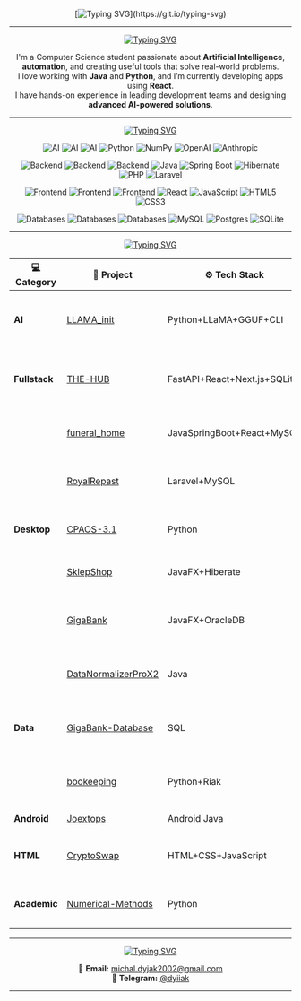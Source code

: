 
<div class="main-container">

<div align="center">

[![Typing SVG](https://readme-typing-svg.demolab.com?font=Orbitron&size=54&duration=1500&pause=1000&color=00FFFF&center=true&vCenter=true&width=1000&lines=Hello+my+dear+friend!;Welcome+my+dear+amigo!)](https://git.io/typing-svg)
</div>

---

<div align="center">

[![Typing SVG](https://readme-typing-svg.demolab.com?font=Orbitron&size=32&duration=2000&pause=99999&color=19FF14&center=true&vCenter=true&width=800&lines=About+me)](https://git.io/typing-svg)

I'm a Computer Science student passionate about **Artificial Intelligence**, **automation**, and creating useful tools that solve real-world problems.  
I love working with **Java** and **Python**, and I’m currently developing apps using **React**.  
I have hands-on experience in leading development teams and designing **advanced AI-powered solutions**.  
</div>

---

<div align="center">

[![Typing SVG](https://readme-typing-svg.demolab.com?font=Orbitron&size=32&duration=3000&pause=99999&color=1AFF14&center=true&vCenter=true&width=800&lines=Tech+stack)](https://git.io/typing-svg)

![AI](https://img.shields.io/badge/-FFFFFF?style=for-the-badge)
![AI](https://img.shields.io/badge/AI_and_Data-000000?style=for-the-badge)
![AI](https://img.shields.io/badge/-FFFFFF?style=for-the-badge)
![Python](https://img.shields.io/badge/Python-3776AB?style=for-the-badge&logo=python&logoColor=white)
![NumPy](https://img.shields.io/badge/Numpy-013243?style=for-the-badge&logo=numpy)
![OpenAI](https://img.shields.io/badge/OpenAI-412991?style=for-the-badge&logo=openai&logoColor=white)
![Anthropic](https://img.shields.io/badge/Anthropic-A12991?style=for-the-badge&logo=anthropic&logoColor=white)

![Backend](https://img.shields.io/badge/-FFFFFF?style=for-the-badge)
![Backend](https://img.shields.io/badge/Backend-000000?style=for-the-badge)
![Backend](https://img.shields.io/badge/-FFFFFF?style=for-the-badge)
![Java](https://img.shields.io/badge/Java-ED8B00?style=for-the-badge&logo=java&logoColor=white)
![Spring Boot](https://img.shields.io/badge/SpringBoot-6DB33F?style=for-the-badge&logo=springboot&logoColor=white)
![Hibernate](https://img.shields.io/badge/Hibernate-59666C?style=for-the-badge&logo=hibernate&logoColor=white)
![PHP](https://img.shields.io/badge/PHP-777BB4?style=for-the-badge&logo=php&logoColor=white)
![Laravel](https://img.shields.io/badge/Laravel-FF2D20?style=for-the-badge&logo=laravel&logoColor=white)

![Frontend](https://img.shields.io/badge/-FFFFFF?style=for-the-badge)
![Frontend](https://img.shields.io/badge/Frontend-000000?style=for-the-badge)
![Frontend](https://img.shields.io/badge/-FFFFFF?style=for-the-badge)
![React](https://img.shields.io/badge/React-20232A?style=for-the-badge&logo=react)
![JavaScript](https://img.shields.io/badge/JavaScript-F7DF1E?style=for-the-badge&logo=javascript&logoColor=black)
![HTML5](https://img.shields.io/badge/HTML5-E34F26?style=for-the-badge&logo=html5&logoColor=white)
![CSS3](https://img.shields.io/badge/CSS3-1572B6?style=for-the-badge&logo=css3)

![Databases](https://img.shields.io/badge/-FFFFFF?style=for-the-badge)
![Databases](https://img.shields.io/badge/Databases-000000?style=for-the-badge)
![Databases](https://img.shields.io/badge/-FFFFFF?style=for-the-badge)
![MySQL](https://img.shields.io/badge/MySQL-F0758F?style=for-the-badge&logo=mysql&logoColor=white)
![Postgres](https://img.shields.io/badge/Postgres-A63B57?style=for-the-badge&logo=postgres)
![SQLite](https://img.shields.io/badge/SQLite-03B57?style=for-the-badge&logo=sqlite)

</div>

---

<div align="center">

[![Typing SVG](https://readme-typing-svg.demolab.com?font=Orbitron&size=32&duration=2000&pause=99999&color=3AFF14&center=true&vCenter=true&width=800&lines=Portfolio)](https://git.io/typing-svg)

| 💻 Category         | 🧠 Project                                                                 | ⚙️ Tech Stack                                 | 📄 Description                                                           |
|---------------------|---------------------------------------------------------------------------|------------------------------------------------|---------------------------------------------------------------------------|
| **AI**         | [LLAMA_init](https://github.com/dyjak/LLAMA_init)                         | Python+LLaMA+GGUF+CLI                       | Local setup to run LLaMA-based language models locally via gguf          |
| **Fullstack**       | [THE-HUB](https://github.com/dyjak/THE-HUB)                               | FastAPI+React+Next.js+SQLite        | Modular hub for AI tools and local APIs with simple frontend integration |
|                     | [funeral_home](https://github.com/dyjak/funeral_home)                     | JavaSpringBoot+React+MySQL                               | Management app for funeral services with DB support                      |
|                     | [RoyalRepast](https://github.com/dyjak/RoyalRepast)                       | Laravel+MySQL                     | Fullstack food ordering system with modern PHP stack                     |
| **Desktop**    | [CPAOS-3.1](https://github.com/dyjak/CPAOS-3.1)                           | Python                          | Control panel and automation scripts for proxy management                |
|                     | [SklepShop](https://github.com/dyjak/SklepShop)                           | JavaFX+Hiberate                         | Shop system backend with DB integration                                  |
|                     | [GigaBank](https://github.com/dyjak/GigaBank)                             | JavaFX+OracleDB                                   | Bank application with login, account system, and transactions            |
|                     | [DataNormalizerProX2](https://github.com/dyjak/DataNormalizerProX2)       | Java                                  | Command-line tool for dataset normalization and cleaning                 |
| **Data**  | [GigaBank-Database](https://github.com/dyjak/GigaBank-Database)           | SQL                                    | Database backend and schema for GigaBank system                          |
|                     | [bookeeping](https://github.com/dyjak/bookeeping)                         | Python+Riak                                 | Bookkeeping app for income/expense tracking                              |
| **Android**| [Joextops](https://github.com/dyjak/Joextops)                             | Android Java                                    | Simple android app                   |
| **HTML**  | [CryptoSwap](https://github.com/dyjak/CryptoSwap)                         | HTML+CSS+JavaScript                          | Frontend for interactive crypto currency conversion                      |
| **Academic**        | [Numerical-Methods](https://github.com/dyjak/Numerical-Methods)           | Python                                           | Numerical methods and algorithm implementations                          |

---

<div align="center">

[![Typing SVG](https://readme-typing-svg.demolab.com?font=Orbitron&size=32&duration=3000&pause=99999&color=7AFF14&center=true&vCenter=true&width=800&lines=Connection)](https://git.io/typing-svg)

<div align="center">

📧 **Email:** michal.dyjak2002@gmail.com  
💬 **Telegram:** [@dyiiak](https://t.me/dyiiak)

</div>

---
</div>

